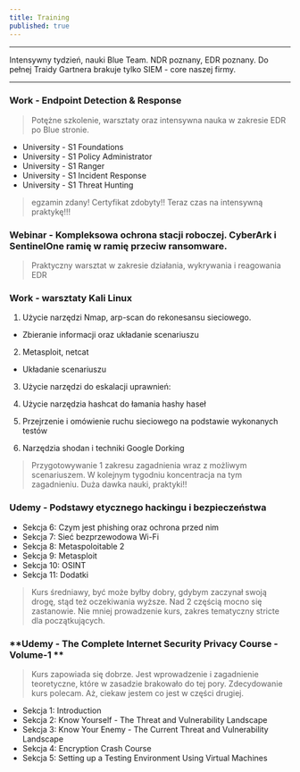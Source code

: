 ```yaml
---
title: Training 
published: true
---
```


***

Intensywny tydzień, nauki Blue Team. NDR poznany, EDR poznany. Do pełnej Traidy Gartnera brakuje tylko SIEM - core naszej firmy.

***

### [](#header-3) Work - Endpoint Detection & Response

> Potężne szkolenie, warsztaty oraz intensywna nauka w zakresie EDR po Blue stronie.

* University - S1 Foundations
* University - S1 Policy Administrator
* University - S1 Ranger
* University - S1 Incident Response
* University - S1 Threat Hunting

> egzamin zdany! Certyfikat zdobyty!! Teraz czas na intensywną praktykę!!!

### [](#header-3) Webinar - Kompleksowa ochrona stacji roboczej. CyberArk i SentinelOne ramię w ramię przeciw ransomware.

> Praktyczny warsztat w zakresie działania, wykrywania i reagowania EDR

### [](#header-3) Work - warsztaty Kali Linux

1. Użycie narzędzi Nmap, arp-scan do rekonesansu sieciowego.
- Zbieranie informacji oraz układanie scenariuszu

2. Metasploit, netcat
- Układanie scenariuszu

3. Użycie narzędzi do eskalacji uprawnień:

4. Użycie narzędzia hashcat do łamania hashy haseł

5. Przejrzenie i omówienie ruchu sieciowego na podstawie wykonanych testów

6. Narzędzia shodan i techniki Google Dorking

> Przygotowywanie 1 zakresu zagadnienia wraz z możliwym scenariuszem. W kolejnym tygodniu koncentracja na tym zagadnieniu. Duża dawka nauki, praktyki!!

### [](#header-3) **Udemy - Podstawy etycznego hackingu i bezpieczeństwa**

* Sekcja 6: Czym jest phishing oraz ochrona przed nim
* Sekcja 7: Sieć bezprzewodowa Wi-Fi
* Sekcja 8: Metaspoloitable 2
* Sekcja 9: Metasploit
* Sekcja 10: OSINT
* Sekcja 11: Dodatki

> Kurs średniawy, być może byłby dobry, gdybym zaczynał swoją drogę, stąd też oczekiwania wyższe. Nad 2 częścią mocno się zastanowie. Nie mniej prowadzenie kurs, zakres tematyczny stricte dla początkujących.


### [](#header-3) **Udemy - The Complete Internet Security Privacy Course - Volume-1 **

> Kurs zapowiada się dobrze. Jest wprowadzenie i zagadnienie teoretyczne, które w zasadzie brakowało do tej pory. Zdecydowanie kurs polecam. Aż, ciekaw jestem co jest w części drugiej.

* Sekcja 1: Introduction
* Sekcja 2: Know Yourself - The Threat and Vulnerability Landscape
* Sekcja 3: Know Your Enemy - The Current Threat and Vulnerability Landscape
* Sekcja 4: Encryption Crash Course
* Sekcja 5: Setting up a Testing Environment Using Virtual Machines